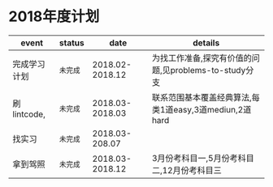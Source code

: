 2018年度计划
===

|event|status|date|details|
|-|-|-|-|
|完成学习计划|`未完成`|2018.02-2018.12|为找工作准备,探究有价值的问题,见problems-to-study分支|
|刷lintcode,|`未完成`|2018.03-2018.03|联系范围基本覆盖经典算法,每类1道easy,3道mediun,2道hard|
|找实习|`未完成`|2018.03-208.07||
|拿到驾照|`未完成`|2018.03-2018.12|3月份考科目一,5月份考科目二,12月份考科目三|